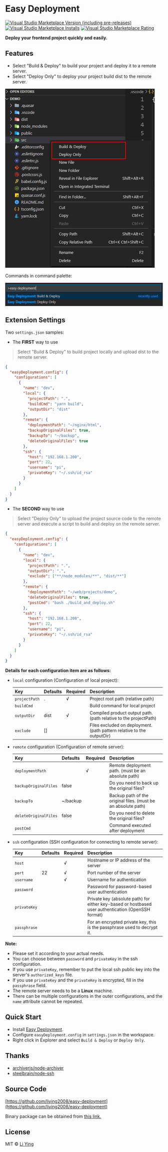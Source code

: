 # Easy Deployment 

[![Visual Studio Marketplace Version (including pre-releases)](https://img.shields.io/visual-studio-marketplace/v/liying.easy-deployment)](https://marketplace.visualstudio.com/items?itemName=liying.easy-deployment)
[![Visual Studio Marketplace Installs](https://img.shields.io/visual-studio-marketplace/i/liying.easy-deployment)](https://marketplace.visualstudio.com/items?itemName=liying.easy-deployment)
[![Visual Studio Marketplace Rating](https://img.shields.io/visual-studio-marketplace/r/liying.easy-deployment)](https://marketplace.visualstudio.com/items?itemName=liying.easy-deployment)

**Deploy your frontend project quickly and easily.**


## Features

- Select "Build & Deploy" to build your project and deploy it to a remote server. 
- Select "Deploy Only" to deploy your project build dist to the remote server.

![Extension menus](https://raw.githubusercontent.com/liying2008/easy-deployment/master/pics/extension_commands.png)

Commands in command palette:

![Command palette](https://raw.githubusercontent.com/liying2008/easy-deployment/master/pics/command_palette.png)

## Extension Settings

Two `settings.json` samples:

- The **FIRST** way to use

> Select "Build & Deploy" to build project locally and upload dist to the remote server.

```json
{
  "easyDeployment.config": {
    "configurations": [
      {
        "name": "dev",
        "local": {
          "projectPath": ".",
          "buildCmd": "yarn build",
          "outputDir": "dist"
        },
        "remote": {
          "deploymentPath": "~/nginx/html",
          "backupOriginalFiles": true,
          "backupTo": "~/backup",
          "deleteOriginalFiles": true
        },
        "ssh": {
          "host": "192.168.1.200",
          "port": 22,
          "username": "pi",
          "privateKey": "~/.ssh/id_rsa"
        }
      }
    ]
  }
}
```

- The **SECOND** way to use

> Select "Deploy Only" to upload the project source code to the remote server and execute a script to build and deploy on the remote server.

```json
{
  "easyDeployment.config": {
    "configurations": [
      {
        "name": "dev",
        "local": {
          "projectPath": ".",
          "outputDir": ".",
          "exclude": ["**/node_modules/**", "dist/**"]
        },
        "remote": {
          "deploymentPath": "~/web/projects/demo",
          "deleteOriginalFiles": true,
          "postCmd": "bash ./build_and_deploy.sh"
        },
        "ssh": {
          "host": "192.168.1.200",
          "port": 22,
          "username": "pi",
          "privateKey": "~/.ssh/id_rsa"
        }
      }
    ]
  }
}
```

**Details for each configuration item are as follows:**

* `local` configuration (Configuration of local project):

  |  Key           | Defaults | Required | Description  |
  |  ----          | ----     | ----     | ----         |
  | `projectPath`  | .        | √        | Project root path (relative path) |
  | `buildCmd`     |          |          | Build command for local project |
  | `outputDir`    | dist     | √        | Compiled product output path. (path relative to the projectPath) |
  | `exclude`      | []       |          | Files excluded on deployment. (path pattern relative to the outputDir) |

* `remote` configuration (Configuration of remote server):

  |  Key                  | Defaults | Required | Description  |
  |  ----                 | ----     | ----     | ----         |
  | `deploymentPath`      |          | √        | Remote deployment path. (must be an absolute path) |
  | `backupOriginalFiles` | false    |          | Do you need to back up the original files? |
  | `backupTo`            | ~/backup |          | Backup path of the original files. (must be an absolute path) |
  | `deleteOriginalFiles` | false    |          | Do you need to delete the original files? |
  | `postCmd`             |          |          | Command executed after deployment |

* `ssh` configuration (SSH configuration for connecting to remote server):

  |  Key         | Defaults | Required | Description |
  |  ----        | ----     | ----     | ----        |
  | `host`       |          | √        | Hostname or IP address of the server |
  | `port`       | 22       | √        | Port number of the server |
  | `username`   |          | √        | Username for authentication |
  | `password`   |          |          | Password for password-based user authentication |
  | `privateKey` |          |          | Private key (absolute path) for either key-based or hostbased user authentication (OpenSSH format)  |
  | `passphrase` |          |          | For an encrypted private key, this is the passphrase used to decrypt it. |

**Note:**

* Please set it according to your actual needs.
* You can choose between `password` and `privateKey` in the ssh configuration.
* If you use `privateKey`, remember to put the local ssh public key into the server's `authorized_keys` file.
* If you use `privateKey` and the `privateKey` is encrypted, fill in the `passphrase` field.
* The remote server needs to be a **Linux** machine.
* There can be multiple configurations in the outer configurations, and the `name` attribute cannot be repeated.


## Quick Start

- Install [Easy Deployment](https://marketplace.visualstudio.com/items?itemName=liying.easy-deployment).
- Configure `easyDeployment.config` in `settings.json` in the workspace.
- Right click in Explorer and select `Build & Deploy` or `Deploy Only`.


## Thanks

- [archiverjs/node-archiver](https://github.com/archiverjs/node-archiver)
- [steelbrain/node-ssh](https://github.com/steelbrain/node-ssh)


## Source Code

[https://github.com/liying2008/easy-deployment](https://github.com/liying2008/easy-deployment)

Binary package can be obtained from [this link.](https://marketplace.visualstudio.com/items?itemName=liying.easy-deployment)


## License

MIT © [Li Ying](https://github.com/liying2008) 
